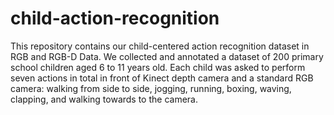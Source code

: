 # child-action-recognition
This repository contains our child-centered action recognition dataset in RGB and RGB-D Data. We collected and annotated a dataset of 200 primary school children aged 6 to 11 years old. Each child was asked to perform seven actions in total in front of Kinect depth camera and a standard RGB camera: walking from side to side, jogging, running, boxing, waving, clapping, and walking towards to the camera. 
